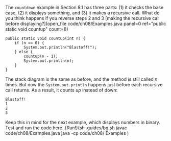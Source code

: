 The `countdown` example in Section 8.1 has three parts: (1) it checks the base case, (2) it displays something, and (3) it makes a recursive call. What do you think happens if you reverse steps 2 and 3 [making the recursive call before displaying?](open_file code/ch08/Examples.java panel=0 ref="public static void countup" count=8)


```code
public static void countup(int n) {
    if (n == 0) {
        System.out.println("Blastoff!");
    } else {
        countup(n - 1);
        System.out.println(n);
    }
}
```

The stack diagram is the same as before, and the method is still called $n$ times. But now the `System.out.println` happens just before each recursive call returns. As a result, it counts *up* instead of down:

```code
Blastoff!
1
2
3
```

Keep this in mind for the next example, which displays numbers in binary. Test and run the code here.
{Run!}(sh .guides/bg.sh javac code/ch08/Examples.java java -cp code/ch08/ Examples )
